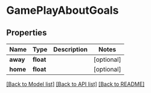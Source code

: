 # GamePlayAboutGoals

## Properties
Name | Type | Description | Notes
------------ | ------------- | ------------- | -------------
**away** | **float** |  | [optional] 
**home** | **float** |  | [optional] 

[[Back to Model list]](../README.md#documentation-for-models) [[Back to API list]](../README.md#documentation-for-api-endpoints) [[Back to README]](../README.md)


